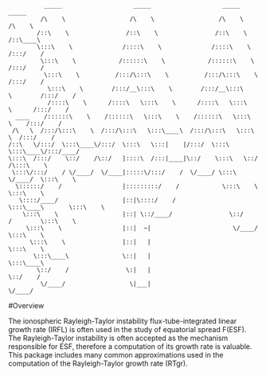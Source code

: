 <!-- language: lang-none -->

              _____                    _____                    _____                    _____  
             /\    \                  /\    \                  /\    \                  /\    \ 
            /::\    \                /::\    \                /::\    \                /::\____\
            \:::\    \              /::::\    \              /::::\    \              /:::/    /
             \:::\    \            /::::::\    \            /::::::\    \            /:::/    / 
              \:::\    \          /:::/\:::\    \          /:::/\:::\    \          /:::/    /  
               \:::\    \        /:::/__\:::\    \        /:::/__\:::\    \        /:::/    /   
               /::::\    \      /::::\   \:::\    \      /::::\   \:::\    \      /:::/    /    
      ____    /::::::\    \    /::::::\   \:::\    \    /::::::\   \:::\    \    /:::/    /     
     /\   \  /:::/\:::\    \  /:::/\:::\   \:::\____\  /:::/\:::\   \:::\    \  /:::/    /      
    /::\   \/:::/  \:::\____\/:::/  \:::\   \:::|    |/:::/  \:::\   \:::\____\/:::/____/       
    \:::\  /:::/    \::/    /\::/   |::::\  /:::|____|\::/    \:::\   \::/    /\:::\    \       
     \:::\/:::/    / \/____/  \/____|:::::\/:::/    /  \/____/ \:::\   \/____/  \:::\    \      
      \::::::/    /                 |:::::::::/    /            \:::\    \       \:::\    \     
       \::::/____/                  |::|\::::/    /              \:::\____\       \:::\    \    
        \:::\    \                  |::| \::/____/                \::/    /        \:::\    \   
         \:::\    \                 |::|  ~|                       \/____/          \:::\    \  
          \:::\    \                |::|   |                                         \:::\    \ 
           \:::\____\               \::|   |                                          \:::\____\
            \::/    /                \:|   |                                           \::/    /
             \/____/                  \|___|                                            \/____/ 
                                                                                                

#Overview

The ionospheric Rayleigh-Taylor instability flux-tube-integrated linear growth rate 
(IRFL) is often used in the study of equatorial spread F(ESF).
The Rayleigh-Taylor instability is often accepted as the mechanism responsible
for ESF, therefore a computation of its growth rate is valuable. This package
includes many common approximations used in the computation of the 
Rayleigh-Taylor growth rate (RTgr).
